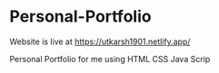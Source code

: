 # Personal-Portfolio
Website is live at  https://utkarsh1901.netlify.app/

Personal Portfolio for me using HTML CSS Java Scrip
